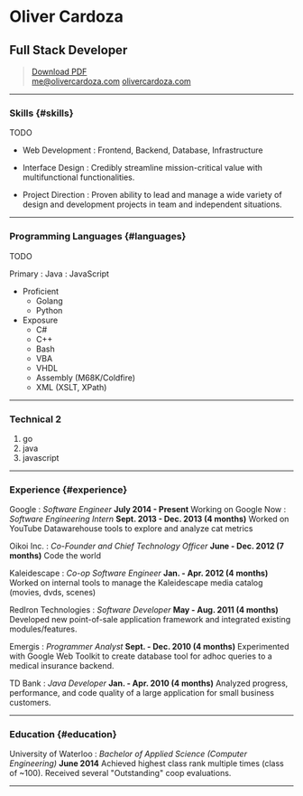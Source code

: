# Oliver Cardoza
## Full Stack Developer

> [Download PDF](resume.pdf)  
> [me@olivercardoza.com](mailto:me@olivercardoza.com)
> [olivercardoza.com](olivercardoza.com)

------

### Skills {#skills}

TODO

* Web Development
  : Frontend, Backend, Database, Infrastructure

* Interface Design
  : Credibly streamline mission-critical value with multifunctional functionalities.

* Project Direction
  : Proven ability to lead and manage a wide variety of design and development projects in team and independent situations.

-------

### Programming Languages {#languages}

TODO

Primary
: Java
: JavaScript
* Proficient
    * Golang
    * Python
* Exposure
    * C#
    * C++
    * Bash
    * VBA
    * VHDL
    * Assembly (M68K/Coldfire)
    * XML (XSLT, XPath)

-------

### Technical 2

1. go
1. java
1. javascript

-------

### Experience {#experience}

Google
: *Software Engineer*
  __July 2014 - Present__
  Working on Google Now
: *Software Engineering Intern*
  __Sept. 2013 - Dec. 2013 (4 months)__
  Worked on YouTube Datawarehouse tools to explore and analyze cat metrics

Oikoi Inc.
: *Co-Founder and Chief Technology Officer*
  __June - Dec. 2012 (7 months)__
  Code the world

Kaleidescape
: *Co-op Software Engineer*
  __Jan. - Apr. 2012 (4 months)__
  Worked on internal tools to manage the Kaleidescape media catalog (movies, dvds, scenes)

RedIron Technologies
: *Software Developer*
  __May - Aug. 2011 (4 months)__
  Developed new point-of-sale application framework and integrated existing modules/features.

Emergis
: *Programmer Analyst*
  __Sept. - Dec. 2010 (4 months)__
  Experimented with Google Web Toolkit to create database tool for adhoc queries to a medical insurance backend.

TD Bank
: *Java Developer*
  __Jan. - Apr. 2010 (4 months)__
  Analyzed progress, performance, and code quality of a large application for small business customers.

------

### Education {#education}

University of Waterloo
: *Bachelor of Applied Science (Computer Engineering)*
  __June 2014__
  Achieved highest class rank multiple times (class of ~100). Received several "Outstanding" coop evaluations.  

------
